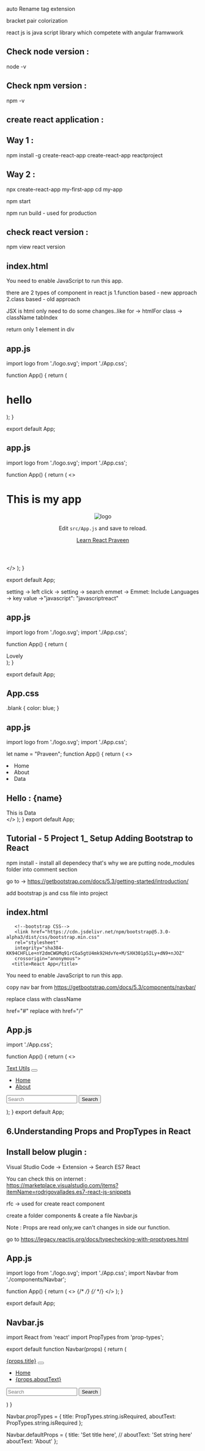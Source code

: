 auto Rename tag extension

bracket pair colorization

react js is java script library which competete with angular framwwork

Check node version :
----------------------------
node -v  

Check npm version :
----------------------------
npm -v  

create react application :
----------------------------
Way 1 :
-----------
npm install -g create-react-app 
create-react-app reactproject 

Way 2 :
-----------
npx create-react-app my-first-app
cd my-app

npm start

npm run build - used for production

check react version :
--------------------------------
npm view react version


index.html
---------------------
  <body>
    <noscript>You need to enable JavaScript to run this app.</noscript>
    <div id="root"></div>
    
  </body>
  
there are 2 types of component in react js
 1.function based - new approach
 2.class based - old approach 


JSX is html only need to do some changes..like
for -> htmlFor
class -> className
tabIndex

return only 1 element in div

app.js
-------------
import logo from './logo.svg';
import './App.css';

function App() {
  return (
    <h1>hello</h1>
  );
}

export default App;

app.js
-------------
import logo from './logo.svg';
import './App.css';

function App() {
  return (
    <>
    <h1>This is my app</h1>
    <div className="App">
      <header className="App-header">
        <img src={logo} className="App-logo" alt="logo" />
        <p>
          Edit <code>src/App.js</code> and save to reload.
        </p>
        <a
          className="App-link"
          href="https://reactjs.org"
          target="_blank"
          rel="noopener noreferrer"
        >
          Learn React Praveen
        </a>
      </header>
    </div>
    </>
  );
}

export default App;

setting -> left click -> setting -> search emmet -> Emmet: Include Languages -> 
key value ->"javascript": "javascriptreact"

app.js
-------------
import logo from './logo.svg';
import './App.css';

function App() {
  return (
    <div className="blank">Lovely</div>
  );
}

export default App;

App.css
----------
.blank {
    color: blue;
}

app.js
-------------
import logo from './logo.svg';
import './App.css';

let name = "Praveen";
function App() {
  return (
    <>
    <nav>
      <li>Home</li>
      <li>About</li>
      <li>Data</li>
      <navbar></navbar>
      <div className="container">
        <h1>Hello : {name}</h1>
        This is Data
      </div>
    </nav>
    </>
  );
}
export default App;


Tutorial - 5 Project 1_ Setup   Adding Bootstrap to React
-----------------------------------------------------------------------------------------
npm install - install all dependecy that's why we are putting node_modules folder into comment section

go to -> https://getbootstrap.com/docs/5.3/getting-started/introduction/

add bootstrap js and css file into project

index.html
-------------------------
<!DOCTYPE html>
<html lang="en">
  <link>
    <meta charset="utf-8" />
    <link rel="icon" href="%PUBLIC_URL%/favicon.ico" />
    <meta name="viewport" content="width=device-width, initial-scale=1" />
    <meta name="theme-color" content="#000000" />
    <meta
      name="description"
      content="Web site created using create-react-app"
    />
    <link rel="apple-touch-icon" href="%PUBLIC_URL%/logo192.png" />
       <link rel="manifest" href="%PUBLIC_URL%/manifest.json" />

       <!--bootstrap CSS-->
       <link href="https://cdn.jsdelivr.net/npm/bootstrap@5.3.0-alpha3/dist/css/bootstrap.min.css" 
       rel="stylesheet" 
       integrity="sha384-KK94CHFLLe+nY2dmCWGMq91rCGa5gtU4mk92HdvYe+M/SXH301p5ILy+dN9+nJOZ" 
       crossorigin="anonymous">
      <title>React App</title> 
  </head>
  <body>
    <noscript>You need to enable JavaScript to run this app.</noscript>
    <div id="root"></div> 
    
  </body>
<!--bootstrap file-->
  <script src="https://cdn.jsdelivr.net/npm/bootstrap@5.3.0-alpha3/dist/js/bootstrap.bundle.min.js" 
  integrity="sha384-ENjdO4Dr2bkBIFxQpeoTz1HIcje39Wm4jDKdf19U8gI4ddQ3GYNS7NTKfAdVQSZe" 
  crossorigin="anonymous">
</script>
</html>

copy nav bar from https://getbootstrap.com/docs/5.3/components/navbar/

replace class with className

href="#" replace with href="/"

App.js
-------------------------------------------------------------------------------------
import './App.css';

function App() {
  return (
    <>
    <nav className="navbar navbar-expand-lg bg-body-tertiary">
  <div className="container-fluid">
    <a className="navbar-brand" href="/">Text Utils</a>
    <button className="navbar-toggler" type="button" data-bs-toggle="collapse" data-bs-target="#navbarSupportedContent" aria-controls="navbarSupportedContent" aria-expanded="false" aria-label="Toggle navigation">
      <span className="navbar-toggler-icon"></span>
    </button>
    <div className="collapse navbar-collapse" id="navbarSupportedContent">
      <ul className="navbar-nav me-auto mb-2 mb-lg-0">
        <li className="nav-item">
          <a className="nav-link active" aria-current="page" href="/">Home</a>
        </li>
        <li className="nav-item">
          <a className="nav-link" href="/">About</a>
        </li>
        </ul>
      <form className="d-flex" role="search">
        <input className="form-control me-2" type="search" placeholder="Search" aria-label="Search"/>
        <button className="btn btn-outline-success" type="submit">Search</button>
      </form>
    </div>
  </div>
</nav>
    </>
  );
}
export default App;

6.Understanding Props and PropTypes in React
-------------------------------------------------------------------------------------
Install below plugin :
----------------------
Visual Studio Code -> Extension -> Search ES7 React

You can check this on internet :
https://marketplace.visualstudio.com/items?itemName=rodrigovallades.es7-react-js-snippets

rfc -> used for create react component

create a folder components & create a file Navbar.js

Note : Props are read only,we can't changes in side our function.

go to https://legacy.reactjs.org/docs/typechecking-with-proptypes.html

App.js
------------ 
import logo from './logo.svg';
import './App.css';
import Navbar from './components/Navbar';

function App() {
  return (
    <>
      {/* <Navbar title = "TextUtils" aboutText = "About TextUtils"/> */}
      {/* <Navbar/> */}
      <Navbar title = "TextUtils"/>
    </>
  );
}

export default App;


Navbar.js
------------
import React from 'react'
import PropTypes from 'prop-types';

export default function Navbar(props) {
    return (
        <nav className="navbar navbar-expand-lg bg-body-tertiary">
            <div className="container-fluid">
                <a className="navbar-brand" href="/">{props.title}</a>
                <button className="navbar-toggler" type="button" data-bs-toggle="collapse" data-bs-target="#navbarSupportedContent" aria-controls="navbarSupportedContent" aria-expanded="false" aria-label="Toggle navigation">
                    <span className="navbar-toggler-icon"></span>
                </button>
                <div className="collapse navbar-collapse" id="navbarSupportedContent">
                    <ul className="navbar-nav me-auto mb-2 mb-lg-0">
                        <li className="nav-item">
                            <a className="nav-link active" aria-current="page" href="/">Home</a>
                        </li>
                        <li className="nav-item">
                            <a className="nav-link" href="/">{props.aboutText}</a>
                        </li>
                    </ul>
                    <form className="d-flex" role="search">
                        <input className="form-control me-2" type="search" placeholder="Search" aria-label="Search" />
                        <button className="btn btn-outline-success" type="submit">Search</button>
                    </form>
                </div>
            </div>
        </nav>
    )
}

Navbar.propTypes = {
    title: PropTypes.string.isRequired,
    aboutText: PropTypes.string.isRequired
};

Navbar.defaultProps = {
    title: 'Set title here',
    // aboutText: 'Set string here'
    aboutText: 'About'
};